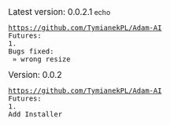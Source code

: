 <big>Latest version: 0.0.2.1</big>
        echo <pre>https://github.com/TymianekPL/Adam-AI<br />Futures:<br />1. Bugs fixed:<br /> » wrong resize<br /></pre>
        <big>Version: 0.0.2</big>
        <pre>https://github.com/TymianekPL/Adam-AI<br />Futures:<br />1. Add Installer<br /></pre>
